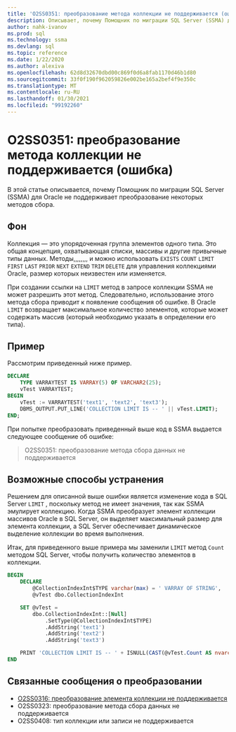 ```yaml
---
title: 'O2SS0351: преобразование метода коллекции не поддерживается (ошибка)'
description: Описывает, почему Помощник по миграции SQL Server (SSMA) для Oracle не поддерживает преобразование некоторых методов сбора.
author: nahk-ivanov
ms.prod: sql
ms.technology: ssma
ms.devlang: sql
ms.topic: reference
ms.date: 1/22/2020
ms.author: alexiva
ms.openlocfilehash: 62d8d32670dbd00c869f0d6a8fab1170d46b1d80
ms.sourcegitcommit: 33f0f190f962059826e002be165a2bef4f9e350c
ms.translationtype: MT
ms.contentlocale: ru-RU
ms.lasthandoff: 01/30/2021
ms.locfileid: "99192260"
---
```

# <a name="o2ss0351-conversion-of-collection-method-not-supported-error"></a>O2SS0351: преобразование метода коллекции не поддерживается (ошибка)

В этой статье описывается, почему Помощник по миграции SQL Server (SSMA) для Oracle не поддерживает преобразование некоторых методов сбора.

## <a name="background"></a>Фон

Коллекция — это упорядоченная группа элементов одного типа. Это общая концепция, охватывающая списки, массивы и другие привычные типы данных. Методы,,,,,,,, и можно использовать `EXISTS` `COUNT` `LIMIT` `FIRST` `LAST` `PRIOR` `NEXT` `EXTEND` `TRIM` `DELETE` для управления коллекциями Oracle, размер которых неизвестен или изменяется.

При создании ссылки на `LIMIT` метод в запросе коллекции SSMA не может разрешить этот метод. Следовательно, использование этого метода сбора приводит к появление сообщения об ошибке. В Oracle `LIMIT` возвращает максимальное количество элементов, которые может содержать массив (который необходимо указать в определении его типа).

## <a name="example"></a>Пример

Рассмотрим приведенный ниже пример.

```sql
DECLARE
    TYPE VARRAYTEST IS VARRAY(5) OF VARCHAR2(25);
    vTest VARRAYTEST;
BEGIN
    vTest := VARRAYTEST('text1', 'text2', 'text3');
    DBMS_OUTPUT.PUT_LINE('COLLECTION LIMIT IS -- ' || vTest.LIMIT);
END;
```

При попытке преобразовать приведенный выше код в SSMA выдается следующее сообщение об ошибке:

> O2SS0351: преобразование метода сбора данных не поддерживается

## <a name="possible-remedies"></a>Возможные способы устранения

Решением для описанной выше ошибки является изменение кода в SQL Server `LIMIT` , поскольку метод не имеет значения, так как SSMA эмулирует коллекцию. Когда SSMA преобразует элемент коллекции массивов Oracle в SQL Server, он выделяет максимальный размер для элемента коллекции, а SQL Server обеспечивает динамическое выделение коллекции во время выполнения.

Итак, для приведенного выше примера мы заменили `LIMIT` метод `Count` методом SQL Server, чтобы получить количество элементов в коллекции.

```sql
BEGIN
    DECLARE
        @CollectionIndexInt$TYPE varchar(max) = ' VARRAY OF STRING',
        @vTest dbo.CollectionIndexInt

    SET @vTest =
        dbo.CollectionIndexInt::[Null]
            .SetType(@CollectionIndexInt$TYPE)
            .AddString('text1')
            .AddString('text2')
            .AddString('text3')

    PRINT 'COLLECTION LIMIT IS -- ' + ISNULL(CAST(@vTest.Count AS nvarchar(max)), '')
END
```

## <a name="related-conversion-messages"></a>Связанные сообщения о преобразовании

* [O2SS0316: преобразование элемента коллекции не поддерживается](o2ss0408.md)
* O2SS0323: преобразование метода сбора данных не поддерживается
* O2SS0408: тип коллекции или записи не поддерживается
